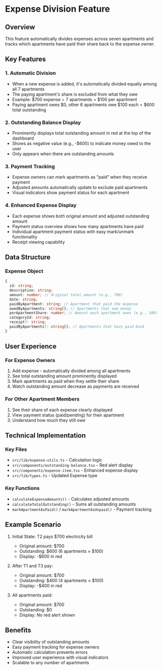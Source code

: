 # Expense Division Feature

## Overview

This feature automatically divides expenses across seven apartments and tracks which apartments have paid their share back to the expense owner.

## Key Features

### 1. Automatic Division

- When a new expense is added, it's automatically divided equally among all 7 apartments
- The paying apartment's share is excluded from what they owe
- Example: $700 expense ÷ 7 apartments = $100 per apartment
- Paying apartment owes $0, other 6 apartments owe $100 each = $600 total outstanding

### 2. Outstanding Balance Display

- Prominently displays total outstanding amount in red at the top of the dashboard
- Shows as negative value (e.g., -$600) to indicate money owed to the user
- Only appears when there are outstanding amounts

### 3. Payment Tracking

- Expense owners can mark apartments as "paid" when they receive payment
- Adjusted amounts automatically update to exclude paid apartments
- Visual indicators show payment status for each apartment

### 4. Enhanced Expense Display

- Each expense shows both original amount and adjusted outstanding amount
- Payment status overview shows how many apartments have paid
- Individual apartment payment status with easy mark/unmark functionality
- Receipt viewing capability

## Data Structure

### Expense Object

```typescript
{
  id: string;
  description: string;
  amount: number; // Original total amount (e.g., 700)
  date: string;
  paidByApartment: string; // Apartment that paid the expense
  owedByApartments: string[]; // Apartments that owe money
  perApartmentShare: number; // Amount each apartment owes (e.g., 100)
  categoryId: string;
  receipt?: string;
  paidByApartments?: string[]; // Apartments that have paid back
}
```

## User Experience

### For Expense Owners

1. Add expense - automatically divided among all apartments
2. See total outstanding amount prominently displayed
3. Mark apartments as paid when they settle their share
4. Watch outstanding amount decrease as payments are received

### For Other Apartment Members

1. See their share of each expense clearly displayed
2. View payment status (paid/pending) for their apartment
3. Understand how much they still owe

## Technical Implementation

### Key Files

- `src/lib/expense-utils.ts` - Calculation logic
- `src/components/outstanding-balance.tsx` - Red alert display
- `src/components/expense-item.tsx` - Enhanced expense display
- `src/lib/types.ts` - Updated Expense type

### Key Functions

- `calculateExpenseAmounts()` - Calculates adjusted amounts
- `calculateTotalOutstanding()` - Sums all outstanding amounts
- `markApartmentAsPaid()` / `markApartmentAsUnpaid()` - Payment tracking

## Example Scenario

1. Initial State: T2 pays $700 electricity bill
   - Original amount: $700
   - Outstanding: $600 (6 apartments × $100)
   - Display: -$600 in red

2. After T1 and T3 pay:
   - Original amount: $700
   - Outstanding: $400 (4 apartments × $100)
   - Display: -$400 in red

3. All apartments paid:
   - Original amount: $700
   - Outstanding: $0
   - Display: No red alert shown

## Benefits

- Clear visibility of outstanding amounts
- Easy payment tracking for expense owners
- Automatic calculation prevents errors
- Improved user experience with visual indicators
- Scalable to any number of apartments
